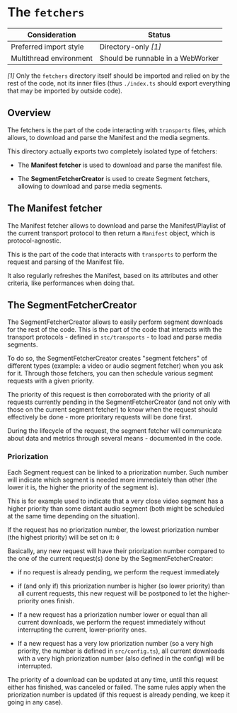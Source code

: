 # The `fetchers`

| Consideration           | Status                            |
| ----------------------- | --------------------------------- |
| Preferred import style  | Directory-only _[1]_              |
| Multithread environment | Should be runnable in a WebWorker |

_[1]_ Only the `fetchers` directory itself should be imported and relied on by the rest of
the code, not its inner files (thus `./index.ts` should export everything that may be
imported by outside code).

## Overview

The fetchers is the part of the code interacting with `transports` files, which allows, to
download and parse the Manifest and the media segments.

This directory actually exports two completely isolated type of fetchers:

- The **Manifest fetcher** is used to download and parse the manifest file.

- The **SegmentFetcherCreator** is used to create Segment fetchers, allowing to download
  and parse media segments.

## The Manifest fetcher

The Manifest fetcher allows to download and parse the Manifest/Playlist of the current
transport protocol to then return a `Manifest` object, which is protocol-agnostic.

This is the part of the code that interacts with `transports` to perform the request and
parsing of the Manifest file.

It also regularly refreshes the Manifest, based on its attributes and other criteria, like
performances when doing that.

## The SegmentFetcherCreator

The SegmentFetcherCreator allows to easily perform segment downloads for the rest of the
code. This is the part of the code that interacts with the transport protocols - defined
in `stc/transports` - to load and parse media segments.

To do so, the SegmentFetcherCreator creates "segment fetchers" of different types
(example: a video or audio segment fetcher) when you ask for it. Through those fetchers,
you can then schedule various segment requests with a given priority.

The priority of this request is then corroborated with the priority of all requests
currently pending in the SegmentFetcherCreator (and not only with those on the current
segment fetcher) to know when the request should effectively be done - more prioritary
requests will be done first.

During the lifecycle of the request, the segment fetcher will communicate about data and
metrics through several means - documented in the code.

### Priorization

Each Segment request can be linked to a priorization number. Such number will indicate
which segment is needed more immediately than other (the lower it is, the higher the
priority of the segment is).

This is for example used to indicate that a very close video segment has a higher priority
than some distant audio segment (both might be scheduled at the same time depending on the
situation).

If the request has no priorization number, the lowest priorization number (the highest
priority) will be set on it: `0`

Basically, any new request will have their priorization number compared to the one of the
current request(s) done by the SegmentFetcherCreator:

- if no request is already pending, we perform the request immediately

- if (and only if) this priorization number is higher (so lower priority) than all current
  requests, this new request will be postponed to let the higher-priority ones finish.

- If a new request has a priorization number lower or equal than all current downloads, we
  perform the request immediately without interrupting the current, lower-priority ones.

- If a new request has a very low priorization number (so a very high priority, the number
  is defined in `src/config.ts`), all current downloads with a very high priorization
  number (also defined in the config) will be interrupted.

The priority of a download can be updated at any time, until this request either has
finished, was canceled or failed. The same rules apply when the priorization number is
updated (if this request is already pending, we keep it going in any case).
